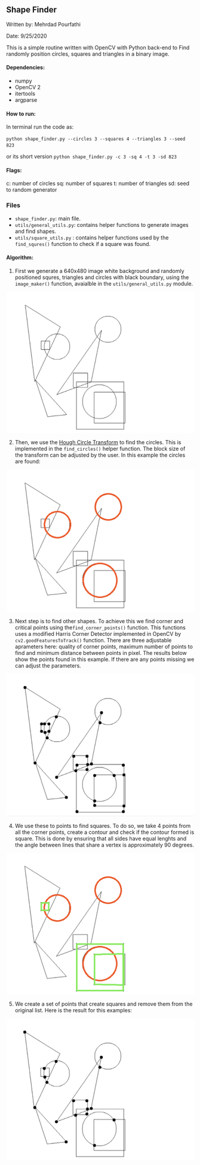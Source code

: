 ## Shape Finder

Written by: Mehrdad Pourfathi

Date: 9/25/2020


This is a simple routine written with OpenCV with Python back-end to Find randomly position circles, squares and triangles in a binary image. 

#### Dependencies:
* numpy
* OpenCV 2
* itertools
* argparse


#### How to run:
In terminal run the code as:

`python shape_finder.py --circles 3 --squares 4 --triangles 3 --seed 823`

or its short version
`python shape_finder.py -c 3 -sq 4 -t 3 -sd 823`

#### Flags:
c: number of circles
sq: number of squares
t: number of triangles
sd: seed to random generator

### Files
* `shape_finder.py`: main file.
* `utils/general_utils.py`: contains helper functions to generate images and find shapes.
* `utils/square_utils.py` : contains helper functions used by the `find_squres()` function to check if a square was found. 

#### Algorithm:
1. First we generate a 640x480 image white background and randomly positioned squres, triangles and circles with black boundary, using the `image_maker()` function, avaialble in the `utils/general_utils.py` module.

![](figures/input.png)

2. Then, we use the [Hough Circle Transform](https://docs.opencv.org/4.3.0/d4/d70/tutorial_hough_circle.html) to find the circles. This is implemented in the `find_circles()` helper function. The block size of the transform can be adjusted by the user. In this example the circles are found:

![](figures/circles.png)

3. Next step is to find other shapes. To achieve this we find corner and critical points using the`find_corner_points()` function. This functions uses a modified Harris Corner Detector implemented in OpenCV by `cv2.goodFeaturesToTrack()` function. There are three adjustable aprameters here: quality of corner points, maximum number of points to find and minimum distance between points in pixel. The results below show the points found in this example. If there are any points missing we can adjust the parameters.

![](figures/all_corners.png)

4. We use these to points to find squares. To do so, we take 4 points from all the corner points, create a contour and check if the contour formed is square. This is done by ensuring that all sides have equal lenghts and the angle between lines that share a vertex is approximately 90 degrees. 

![](figures/circles_and_squres.png)

5. We create a set of points that create squares and remove them from the original list. Here is the result for this examples:

![](figures/no_square_corners.png)
